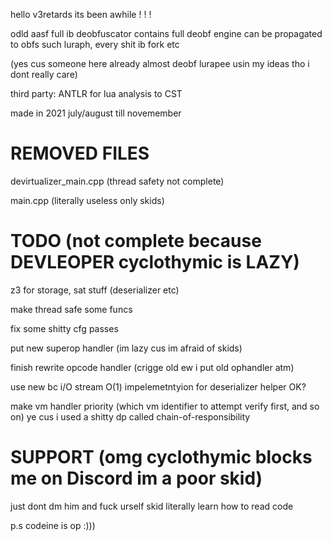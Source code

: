 hello v3retards its been awhile ! ! !

odld aasf full ib deobfuscator contains full deobf engine can be propagated to obfs such luraph, every shit ib fork etc

(yes cus someone here already almost deobf  lurapee usin my ideas tho i dont really care)


third party: ANTLR for lua analysis to CST

made in 2021 july/august till novemember

# REMOVED FILES
devirtualizer_main.cpp (thread safety not complete)

main.cpp (literally useless only skids)

# TODO (not complete because DEVLEOPER cyclothymic is LAZY)
z3 for storage, sat stuff (deserializer etc)

make thread safe some funcs

fix some shitty cfg passes

put new superop handler (im lazy cus im afraid of skids)

finish rewrite opcode handler (crigge old ew i put old ophandler atm)

use new bc i/O stream O(1) impelemetntyion for deserializer helper OK?

make vm handler priority (which vm identifier to attempt verify first, and so on) ye cus i used a shitty dp called chain-of-responsibility

# SUPPORT (omg cyclothymic blocks me on Discord im a poor skid)
just dont dm him and fuck urself skid literally learn how to read code

p.s  codeine is op :)))